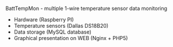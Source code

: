 BattTempMon - multiple 1-wire temperature sensor data monitoring

- Hardware (Raspberry PI)
- Temperature sensors (Dallas DS18B20)
- Data storage (MySQL database)
- Graphical presentation on WEB (Nginx + PHP5)

